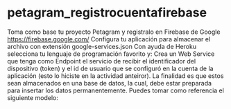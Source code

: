 # petagram_registrocuentafirebase

Toma como base tu proyecto Petagram y registralo en Firebase de Google https://firebase.google.com/
Configura tu aplicación para almacenar el archivo con extensión google-services.json
Con ayuda de Heroku selecciona tu lenguaje de programación favorito y:
Crea un Web Service que tenga como Endpoint el servicio de recibir el identificador del dispositivo (token) y el id de usuario que se configuró en la cuenta de la aplicación (esto lo hiciste en la actividad anteiror). La finalidad es que estos sean almacenados en una base de datos, la cual, debe estar preparada para insertar los datos permanentemente. Puedes tomar como referencia el siguiente modelo:

